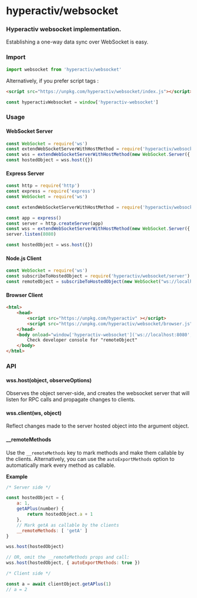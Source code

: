 # hyperactiv/websocket

### Hyperactiv websocket implementation.

Establishing a one-way data sync over WebSocket is easy.

### Import

```js
import websocket from 'hyperactiv/websocket'
```

Alternatively, if you prefer script tags :

```html
<script src="https://unpkg.com/hyperactiv/websocket/index.js"></script>
```

```js
const hyperactivWebsocket = window['hyperactiv-websocket']
```

### Usage

#### WebSocket Server

```javascript
const WebSocket = require('ws')
const extendWebSocketServerWithHostMethod = require('hyperactiv/websocket/server').server
const wss = extendWebSocketServerWithHostMethod(new WebSocket.Server({ port: 8080 }))
const hostedObject = wss.host({})
```

#### Express Server

```javascript
const http = require('http')
const express = require('express')
const WebSocket = require('ws')

const extendWebSocketServerWithHostMethod = require('hyperactiv/websocket/server').server

const app = express()
const server = http.createServer(app)
const wss = extendWebSocketServerWithHostMethod(new WebSocket.Server({ server }))
server.listen(8080)

const hostedObject = wss.host({})
```

#### Node.js Client

```javascript
const WebSocket = require('ws')
const subscribeToHostedObject = require('hyperactiv/websocket/server').client
const remoteObject = subscribeToHostedObject(new WebSocket("ws://localhost:8080"))
```

#### Browser Client

```html
<html>
    <head>
        <script src="https://unpkg.com/hyperactiv" ></script>
        <script src="https://unpkg.com/hyperactiv/websocket/browser.js"></script>
    </head>
    <body onload="window['hyperactiv-websocket']('ws://localhost:8080', window.remoteObject = {})">
        Check developer console for "remoteObject"
    </body>
</html>
```

### API

#### wss.host(object, observeOptions)

Observes the object server-side, and creates the websocket server that will listen for RPC calls and propagate changes to clients.

#### wss.client(ws, object)

Reflect changes made to the server hosted object into the argument object.

#### __remoteMethods

Use the `__remoteMethods` key to mark methods and make them callable by the clients.
Alternatively, you can use the `autoExportMethods` option to automatically mark every method as callable.

**Example**

```js
/* Server side */

const hostedObject = {
    a: 1,
    getAPlus(number) {
        return hostedObject.a + 1
    },
    // Mark getA as callable by the clients
    __remoteMethods: [ 'getA' ]
}

wss.host(hostedObject)

// OR, omit the __remoteMethods props and call:
wss.host(hostedObject, { autoExportMethods: true })

/* Client side */

const a = await clientObject.getAPlus(1)
// a = 2
```
